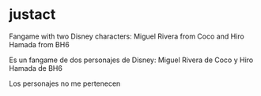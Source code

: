 # justact
Fangame with two Disney characters: Miguel Rivera from Coco and Hiro Hamada from BH6

Es un fangame de dos personajes de Disney: Miguel Rivera de Coco y Hiro Hamada de BH6

Los personajes no me pertenecen
